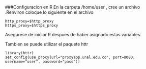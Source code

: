 ###Configuracion en R
En la carpeta /home/user , cree un archivo .Renviron
coloque lo siguiente en el archivo

```
http_proxy=$http_proxy
https_proxy=$https_proxy
```

Asegurese de iniciar R despues de haber asignado estas variables.


Tambien se puede utilizar el paquete httr

```
library(httr)
set_config(use_proxy(url="proxyapp.unal.edu.co", port=8080, username="user", password="pass"))
```
